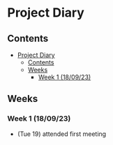 # Project Diary

## Contents
- [Project Diary](#project-diary)
  - [Contents](#contents)
  - [Weeks](#weeks)
    - [Week 1 (18/09/23)](#week-1-180923)


## Weeks

### Week 1 (18/09/23)

 - (Tue 19) attended first meeting 